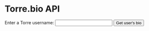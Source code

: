 <!DOCTYPE html>
<html>
  <head>
    <meta charset="UTF-8">
    
  </head>
  <body>
    <h1>Torre.bio API</h1>
    <form id="bio-form">
      <label for="username-input">Enter a Torre username:</label>
      <input type="text" id="username-input" name="username" />
      <button type="submit">Get user's bio</button>
    </form>
    <div id="bio-container"></div>
    <script>
      const form = document.getElementById("bio-form");
      const usernameInput = document.getElementById("username-input");
      const bioContainer = document.getElementById("bio-container");

      form.addEventListener("submit", event => {
        event.preventDefault();

        const username = usernameInput.value;
        const apiUrl = `https://torre.bio/api/bios/${username}`;

        fetch(apiUrl)
          .then(response => response.json())
          .then(data => {
            // Create HTML elements to display the user's bio
            const bioHtml = `
              <h2>${data.person.name}</h2>
              <p>${data.person.professionalHeadline}</p>
              <p>${data.person.location.name}</p>
            `;
            bioContainer.innerHTML = bioHtml;
          })
          .catch(error => {
            console.error(error);
            bioContainer.innerHTML = "<p>There was an error retrieving the user's bio.</p>";
          });
      });
    </script>
  </body>
</html>
